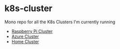 # k8s-cluster
Mono repo for all the K8s Clusters I'm currently running

- [Raspberry Pi Cluster](pi-cluster/README.md)
- [Azure Cluster](azure/README.md)
- [Home Cluster](home-server/README.md)